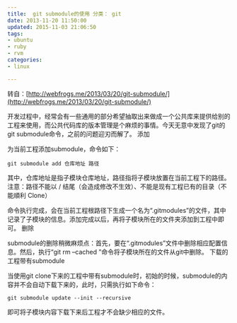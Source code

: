 ```yaml
---
title:  git submodule的使用 分类： git 
date: 2013-11-20 11:50:00
updated: 2015-11-03 21:06:50
tags: 
- ubuntu
- ruby
- rvm
categories: 
- linux

---
```

 转自：[http://webfrogs.me/2013/03/20/git-submodule/](http://webfrogs.me/2013/03/20/git-submodule/)

开发过程中，经常会有一些通用的部分希望抽取出来做成一个公共库来提供给别的工程来使用，而公共代码库的版本管理是个麻烦的事情。今天无意中发现了git的git submodule命令，之前的问题迎刃而解了。
添加

为当前工程添加submodule，命令如下：

    git submodule add 仓库地址 路径

其中，仓库地址是指子模块仓库地址，路径指将子模块放置在当前工程下的路径。 
注意：路径不能以 / 结尾（会造成修改不生效）、不能是现有工程已有的目录（不能順利 Clone）

命令执行完成，会在当前工程根路径下生成一个名为“.gitmodules”的文件，其中记录了子模块的信息。添加完成以后，再将子模块所在的文件夹添加到工程中即可。
删除


<!--more-->


submodule的删除稍微麻烦点：首先，要在“.gitmodules”文件中删除相应配置信息。然后，执行“git rm –cached ”命令将子模块所在的文件从git中删除。
下载的工程带有submodule

当使用git clone下来的工程中带有submodule时，初始的时候，submodule的内容并不会自动下载下来的，此时，只需执行如下命令：

    git submodule update --init --recursive

即可将子模块内容下载下来后工程才不会缺少相应的文件。